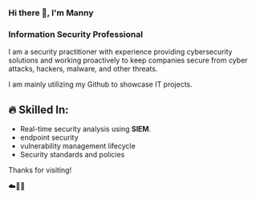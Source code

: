 ### Hi there 👋, I'm Manny
### Information Security Professional
I am a security practitioner with experience providing cybersecurity solutions and working proactively to keep companies secure from cyber attacks, hackers, malware, and other threats.

I am mainly utilizing my Github to showcase IT projects.

## :fire: Skilled In:
- Real-time security analysis using **SIEM**.
- endpoint security
- vulnerability management lifecycle
- Security standards and policies

Thanks for visiting!

☁️🤙💪

<!--
**mamendi/mamendi** is a ✨ _special_ ✨ repository because its `README.md` (this file) appears on your GitHub profile.

Here are some ideas to get you started:

- 🔭 I’m currently working on ...
- 🌱 I’m currently learning ...
- 👯 I’m looking to collaborate on ...
- 🤔 I’m looking for help with ...
- 💬 Ask me about ...
- 📫 How to reach me: ...
- 😄 Pronouns: ...
- ⚡ Fun fact: ...
-->
